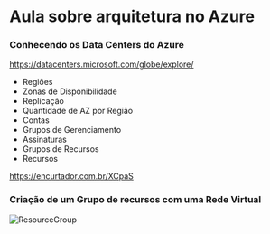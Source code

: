 # Aula sobre arquitetura no Azure

### Conhecendo os Data Centers do Azure

https://datacenters.microsoft.com/globe/explore/

- Regiões
- Zonas de Disponibilidade
- Replicação
- Quantidade de AZ por Região
- Contas
- Grupos de Gerenciamento
- Assinaturas
- Grupos de Recursos
- Recursos

https://encurtador.com.br/XCpaS
  

### Criação de um Grupo de recursos com uma Rede Virtual


![ResourceGroup](https://github.com/user-attachments/assets/ce189148-2a2f-4adb-9656-ef049a23fa77)
